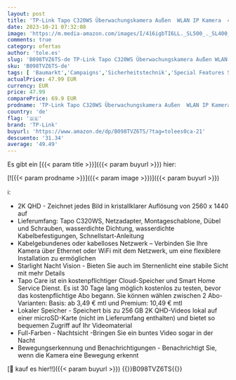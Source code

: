```yaml
---
layout: post
title: 'TP-Link Tapo C320WS Überwachungskamera Außen  WLAN IP Kamera  4MP Hochauflösung  30m Vollfarb-Nachtsicht  Bewegungserkennung  IP66 wasserdicht  Alarmmeldung Zwei Wege Audio  Weiss  1 Stück'
date: 2023-10-21 07:32:08
image: 'https://m.media-amazon.com/images/I/416igbTI6LL._SL500_._SL400_.jpg'
comments: true
category: ofertas
author: 'tole.es'
slug: 'B098TVZ6TS-de TP-Link Tapo C320WS Überwachungskamera Außen WLAN IP...'
sku: 'B098TVZ6TS-de'
tags: [ 'Baumarkt','Campaigns','Sicherheitstechnik','Special Features Stores','Vendor Central','Videoüberwachungstechnik','tp-link','Überwachungskameras','Überwachungstechnik','🇩🇪', ]
actualPrice: 47.99 EUR
currency: EUR
price: 47.99
comparePrice: 69.9 EUR
prodname: 'TP-Link Tapo C320WS Überwachungskamera Außen  WLAN IP Kamera  4MP Hochauflösung  30m Vollfarb-Nachtsicht  Bewegungserkennung  IP66 wasserdicht  Alarmmeldung Zwei Wege Audio  Weiss  1 Stück'
country: 'de'
flag: '🇩🇪'
brand: 'TP-Link'
buyurl: 'https://www.amazon.de/dp/B098TVZ6TS/?tag=tolees0ca-21'
descuento: '31.34'
average: '49.49'
---
```


Es gibt ein [{{< param title >}}]({{< param buyurl >}}) hier:

[![{{< param prodname >}}]({{< param image >}})]({{< param buyurl >}})

ℹ️:

- 2K QHD - Zeichnet jedes Bild in kristallklarer Auflösung von 2560 x 1440 auf
- Lieferumfang: Tapo C320WS, Netzadapter, Montageschablone, Dübel und Schrauben, wasserdichte Dichtung, wasserdichte Kabelbefestigungen, Schnellstart-Anleitung
- Kabelgebundenes oder kabelloses Netzwerk – Verbinden Sie Ihre Kamera über Ethernet oder WiFi mit dem Netzwerk, um eine flexiblere Installation zu ermöglichen
- Starlight Nacht Vision - Bieten Sie auch im Sternenlicht eine stabile Sicht mit mehr Details
- Tapo Care ist ein kostenpflichtiger Cloud-Speicher und Smart Home Service Dienst. Es ist 30 Tage lang möglich kostenlos zu testen, bevor das kostenpflichtige Abo begann. Sie können wählen zwischen 2 Abo-Varianten: Basis: ab 3,49 € mtl und Premium: 10,49 € mtl
- Lokaler Speicher - Speichert bis zu 256 GB 2K QHD-Videos lokal auf einer microSD-Karte (nicht im Lieferumfang enthalten) und bietet so bequemen Zugriff auf Ihr Videomaterial
- Full-Farben - Nachtsicht -Bringen Sie ein buntes Video sogar in der Nacht
- Bewegungserkennung und Benachrichtigungen - Benachrichtigt Sie, wenn die Kamera eine Bewegung erkennt

[🛒 kauf es hier!!]({{< param buyurl >}})
{{<world>}}B098TVZ6TS{{</world>}}
